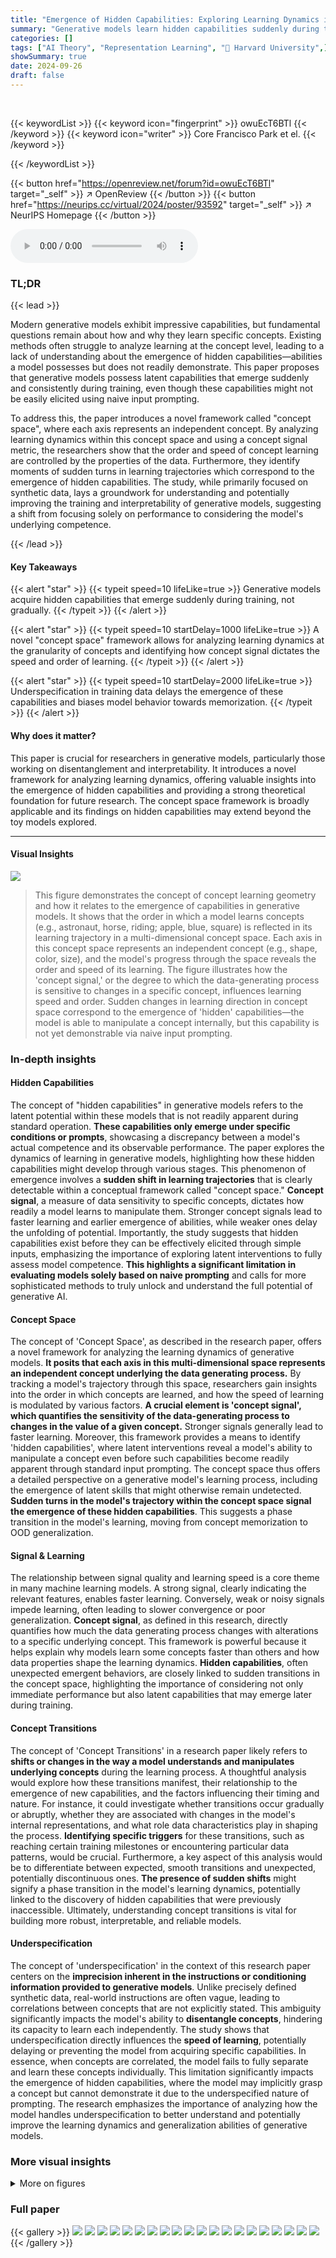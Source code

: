 ```yaml
---
title: "Emergence of Hidden Capabilities: Exploring Learning Dynamics in Concept Space"
summary: "Generative models learn hidden capabilities suddenly during training, which can be explained and predicted using a novel 'concept space' framework that analyzes learning dynamics and concept signal."
categories: []
tags: ["AI Theory", "Representation Learning", "🏢 Harvard University",]
showSummary: true
date: 2024-09-26
draft: false
---
```


<br>

{{< keywordList >}}
{{< keyword icon="fingerprint" >}} owuEcT6BTl {{< /keyword >}}
{{< keyword icon="writer" >}} Core Francisco Park et el. {{< /keyword >}}
 
{{< /keywordList >}}

{{< button href="https://openreview.net/forum?id=owuEcT6BTl" target="_self" >}}
↗ OpenReview
{{< /button >}}
{{< button href="https://neurips.cc/virtual/2024/poster/93592" target="_self" >}}
↗ NeurIPS Homepage
{{< /button >}}


<audio controls>
    <source src="https://ai-paper-reviewer.com/owuEcT6BTl/podcast.wav" type="audio/wav">
    Your browser does not support the audio element.
</audio>


### TL;DR


{{< lead >}}

Modern generative models exhibit impressive capabilities, but fundamental questions remain about how and why they learn specific concepts.  Existing methods often struggle to analyze learning at the concept level, leading to a lack of understanding about the emergence of hidden capabilities—abilities a model possesses but does not readily demonstrate. This paper proposes that generative models possess latent capabilities that emerge suddenly and consistently during training, even though these capabilities might not be easily elicited using naive input prompting. 

To address this, the paper introduces a novel framework called "concept space", where each axis represents an independent concept.  By analyzing learning dynamics within this concept space and using a concept signal metric, the researchers show that the order and speed of concept learning are controlled by the properties of the data.  Furthermore, they identify moments of sudden turns in learning trajectories which correspond to the emergence of hidden capabilities. The study, while primarily focused on synthetic data, lays a groundwork for understanding and potentially improving the training and interpretability of generative models, suggesting a shift from focusing solely on performance to considering the model's underlying competence.

{{< /lead >}}


#### Key Takeaways

{{< alert "star" >}}
{{< typeit speed=10 lifeLike=true >}} Generative models acquire hidden capabilities that emerge suddenly during training, not gradually. {{< /typeit >}}
{{< /alert >}}

{{< alert "star" >}}
{{< typeit speed=10 startDelay=1000 lifeLike=true >}} A novel "concept space" framework allows for analyzing learning dynamics at the granularity of concepts and identifying how concept signal dictates the speed and order of learning. {{< /typeit >}}
{{< /alert >}}

{{< alert "star" >}}
{{< typeit speed=10 startDelay=2000 lifeLike=true >}} Underspecification in training data delays the emergence of these capabilities and biases model behavior towards memorization. {{< /typeit >}}
{{< /alert >}}

#### Why does it matter?
This paper is crucial for researchers in generative models, particularly those working on disentanglement and interpretability.  It introduces a novel framework for analyzing learning dynamics, offering valuable insights into the emergence of hidden capabilities and providing a strong theoretical foundation for future research.  The concept space framework is broadly applicable and its findings on hidden capabilities may extend beyond the toy models explored.

------
#### Visual Insights



![](https://ai-paper-reviewer.com/owuEcT6BTl/figures_1_1.jpg)

> This figure demonstrates the concept of concept learning geometry and how it relates to the emergence of capabilities in generative models.  It shows that the order in which a model learns concepts (e.g., astronaut, horse, riding; apple, blue, square) is reflected in its learning trajectory in a multi-dimensional concept space. Each axis in this concept space represents an independent concept (e.g., shape, color, size), and the model's progress through the space reveals the order and speed of its learning.  The figure illustrates how the 'concept signal,' or the degree to which the data-generating process is sensitive to changes in a specific concept, influences learning speed and order.  Sudden changes in learning direction in concept space correspond to the emergence of 'hidden' capabilities—the model is able to manipulate a concept internally, but this capability is not yet demonstrable via naive input prompting.







### In-depth insights


#### Hidden Capabilities
The concept of "hidden capabilities" in generative models refers to the latent potential within these models that is not readily apparent during standard operation.  **These capabilities only emerge under specific conditions or prompts**, showcasing a discrepancy between a model's actual competence and its observable performance.  The paper explores the dynamics of learning in generative models, highlighting how these hidden capabilities might develop through various stages.  This phenomenon of emergence involves a **sudden shift in learning trajectories** that is clearly detectable within a conceptual framework called "concept space." **Concept signal**, a measure of data sensitivity to specific concepts, dictates how readily a model learns to manipulate them.  Stronger concept signals lead to faster learning and earlier emergence of abilities, while weaker ones delay the unfolding of potential.  Importantly, the study suggests that hidden capabilities exist before they can be effectively elicited through simple inputs, emphasizing the importance of exploring latent interventions to fully assess model competence.  **This highlights a significant limitation in evaluating models solely based on naive prompting** and calls for more sophisticated methods to truly unlock and understand the full potential of generative AI.

#### Concept Space
The concept of 'Concept Space', as described in the research paper, offers a novel framework for analyzing the learning dynamics of generative models.  **It posits that each axis in this multi-dimensional space represents an independent concept underlying the data generating process.** By tracking a model's trajectory through this space, researchers gain insights into the order in which concepts are learned, and how the speed of learning is modulated by various factors.  **A crucial element is 'concept signal', which quantifies the sensitivity of the data-generating process to changes in the value of a given concept.**  Stronger signals generally lead to faster learning.  Moreover, this framework provides a means to identify 'hidden capabilities', where latent interventions reveal a model's ability to manipulate a concept even before such capabilities become readily apparent through standard input prompting.  The concept space thus offers a detailed perspective on a generative model's learning process, including the emergence of latent skills that might otherwise remain undetected.  **Sudden turns in the model's trajectory within the concept space signal the emergence of these hidden capabilities**. This suggests a phase transition in the model's learning, moving from concept memorization to OOD generalization.

#### Signal & Learning
The relationship between signal quality and learning speed is a core theme in many machine learning models.  A strong signal, clearly indicating the relevant features, enables faster learning. Conversely, weak or noisy signals impede learning, often leading to slower convergence or poor generalization. **Concept signal**, as defined in this research, directly quantifies how much the data generating process changes with alterations to a specific underlying concept. This framework is powerful because it helps explain why models learn some concepts faster than others and how data properties shape the learning dynamics.  **Hidden capabilities**, often unexpected emergent behaviors, are closely linked to sudden transitions in the concept space, highlighting the importance of considering not only immediate performance but also latent capabilities that may emerge later during training.

#### Concept Transitions
The concept of 'Concept Transitions' in a research paper likely refers to **shifts or changes in the way a model understands and manipulates underlying concepts** during the learning process.  A thoughtful analysis would explore how these transitions manifest, their relationship to the emergence of new capabilities, and the factors influencing their timing and nature. For instance, it could investigate whether transitions occur gradually or abruptly, whether they are associated with changes in the model's internal representations, and what role data characteristics play in shaping the process.  **Identifying specific triggers** for these transitions, such as reaching certain training milestones or encountering particular data patterns, would be crucial.  Furthermore, a key aspect of this analysis would be to differentiate between expected, smooth transitions and unexpected, potentially discontinuous ones. **The presence of sudden shifts** might signify a phase transition in the model's learning dynamics, potentially linked to the discovery of hidden capabilities that were previously inaccessible.  Ultimately, understanding concept transitions is vital for building more robust, interpretable, and reliable models.

#### Underspecification
The concept of 'underspecification' in the context of this research paper centers on the **imprecision inherent in the instructions or conditioning information provided to generative models**. Unlike precisely defined synthetic data, real-world instructions are often vague, leading to correlations between concepts that are not explicitly stated.  This ambiguity significantly impacts the model's ability to **disentangle concepts**, hindering its capacity to learn each independently.  The study shows that underspecification directly influences the **speed of learning**, potentially delaying or preventing the model from acquiring specific capabilities.  In essence, when concepts are correlated, the model fails to fully separate and learn these concepts individually. This limitation significantly impacts the emergence of hidden capabilities, where the model may implicitly grasp a concept but cannot demonstrate it due to the underspecified nature of prompting. The research emphasizes the importance of analyzing how the model handles underspecification to better understand and potentially improve the learning dynamics and generalization abilities of generative models.


### More visual insights

<details>
<summary>More on figures
</summary>


![](https://ai-paper-reviewer.com/owuEcT6BTl/figures_3_1.jpg)

> This figure shows how different distributions of concept values (color and size) affect the concept signal strength.  The left panel illustrates a scenario where the difference in color between classes is greater than the size difference, resulting in a stronger color concept signal. The right panel demonstrates the opposite: a larger size difference yields a stronger size concept signal. This difference in concept signal strength influences how quickly the model learns each concept.


![](https://ai-paper-reviewer.com/owuEcT6BTl/figures_4_1.jpg)

> This figure shows the relationship between concept signal and learning speed in a generative model.  The left panel illustrates that as the color difference (distance) between classes increases, the speed at which the concept of color is learned increases. Similarly, the right panel shows this same trend for the size concept.  The faster learning speed is correlated with a larger pixel difference between the classes.


![](https://ai-paper-reviewer.com/owuEcT6BTl/figures_4_2.jpg)

> This figure visualizes the learning dynamics of a model in concept space, a coordinate system representing underlying concepts. Panel (a) shows the in-distribution learning trajectory for concept class 00, while panel (b) illustrates the out-of-distribution (OOD) learning for concept class 11. The x-axis represents color accuracy, and the y-axis represents size accuracy.  The color intensity corresponds to the concept signal strength, showing how sensitive the data generation process is to changes in the concept's value. The trajectories reveal how the model learns and generalizes, showing memorization effects (biased towards previously seen data) and a sudden transition to OOD generalization.


![](https://ai-paper-reviewer.com/owuEcT6BTl/figures_5_1.jpg)

> This figure shows how underspecification (masking words in prompts) affects a model's ability to generalize to out-of-distribution (OOD) examples. Panel (a) displays the generated images for different levels of masking, demonstrating a shift from correct blue triangles (no masking) to incorrect red triangles (100% masking). Panel (b) presents a simplified model that successfully replicates the learning dynamics observed in (a), providing a theoretical explanation for the effect of underspecification.


![](https://ai-paper-reviewer.com/owuEcT6BTl/figures_6_1.jpg)

> This figure shows the accuracy of generating out-of-distribution (OOD) samples over the number of gradient steps using three different prompting methods: naive prompting, linear latent intervention, and overprompting.  Each method's accuracy is plotted for five separate runs, demonstrating that while naive prompting may fail to elicit a hidden capability, linear latent intervention and overprompting reliably do so earlier in the training process. This suggests that the model acquires the capability to manipulate the relevant concepts before this capability is readily apparent using standard input prompting.


![](https://ai-paper-reviewer.com/owuEcT6BTl/figures_7_1.jpg)

> This figure validates the findings of the paper using the CelebA dataset. Panel (a) shows the concept space dynamics for the concepts 'Gender' and 'With Hat.' It demonstrates that the model initially memorizes concepts from the training data, exhibiting a bias toward certain concept combinations. However, as the training progresses, the model transitions to out-of-distribution generalization, with the generated images moving closer to the target class (Female, With Hat). Panel (b) quantitatively assesses the model's compositional generalization ability by comparing the accuracy achieved using latent interventions versus naive prompting. The results reveal a significant increase in accuracy near 500,000 gradient steps when latent interventions are used, showing the model's hidden capability to perform well on unseen data, which is not apparent under standard prompting.


![](https://ai-paper-reviewer.com/owuEcT6BTl/figures_7_2.jpg)

> This figure shows how the speed of learning a concept decreases as the percentage of masked prompts (representing underspecification) increases.  The y-axis shows the number of gradient steps required to reach 80% accuracy.  Underspecification hinders the model's ability to quickly disentangle and learn concepts. The slower learning is due to correlations introduced between concepts by the masked prompts, making it more difficult for the model to learn the separate concepts independently.


![](https://ai-paper-reviewer.com/owuEcT6BTl/figures_8_1.jpg)

> This figure demonstrates the effect of underspecification on concept learning in a generative model.  Panel (a) shows an example of a state-of-the-art model failing to generate a yellow strawberry when prompted with 'yellow strawberry', instead producing a red one. This highlights the issue of underspecification in real-world prompts.  Panel (b) uses a simplified model to illustrate how increasing levels of masking (removing the word 'red' from 'red triangle') causes the model's learning to become biased towards red, even when prompted with 'blue triangle'.  The results show that underspecification hinders the ability of the model to disentangle concepts and generalize correctly to unseen data.


![](https://ai-paper-reviewer.com/owuEcT6BTl/figures_8_2.jpg)

> This figure shows how underspecification in training data affects the model's ability to generalize to out-of-distribution (OOD) examples.  Panel (a) presents empirical results illustrating how increasing levels of prompt masking (removing the color word from the prompt) causes the model to generate images with increasingly incorrect colors, even though the correct color is specified in the prompt's remaining words.  Panel (b) displays results from a simplified mathematical model that mirrors the trends observed in the empirical results, providing further support for the hypothesis that underspecification hinders the learning process and generalization performance.


![](https://ai-paper-reviewer.com/owuEcT6BTl/figures_9_1.jpg)

> This figure shows the accuracy of generating out-of-distribution (OOD) samples using three different prompting methods: naive prompting, linear latent intervention, and overprompting.  The results demonstrate that while naive prompting may not elicit the model's hidden capabilities, latent interventions and overprompting can successfully generate OOD samples. This supports the hypothesis that generative models possess hidden capabilities that are learned suddenly and consistently during training but may not be immediately apparent due to limitations of naive input prompting. This figure belongs to the 'Sudden Transitions in Concept Learning Dynamics' section of the paper.


![](https://ai-paper-reviewer.com/owuEcT6BTl/figures_18_1.jpg)

> This figure illustrates the concept space framework.  It shows a data-generating process (G) that maps a vector z from a concept space (S) to an observation x (an image). The concept space has dimensions representing independent concepts like size, shape, color, and location.  A mixing function (M) then maps z and x to h and x, representing how some concepts might be underspecified in the conditioning information used to generate images.


![](https://ai-paper-reviewer.com/owuEcT6BTl/figures_19_1.jpg)

> This figure shows two examples of concept spaces with different concept signals. In the left panel, the color difference between classes is greater than the size difference, resulting in a stronger concept signal for color.  Conversely, in the right panel, the size difference between classes is greater than the color difference, leading to a stronger concept signal for size. This illustrates how variations in the data-generating process, specifically the distances between concept classes, impact the strength of the concept signal for each concept.


![](https://ai-paper-reviewer.com/owuEcT6BTl/figures_21_1.jpg)

> This figure shows a comparison of three different metrics (loss, training accuracy, and test accuracy) plotted against the number of gradient steps during training. The leftmost panel displays the training loss in log scale which reveals the general training progress. The middle panel depicts the training and test accuracies showing the generalization ability of the model.  The rightmost panel shows the model's learning trajectory in the concept space. A sudden shift in the trajectory indicates the emergence of a hidden capability, a point where the model suddenly starts to generate correct outputs despite the lack of explicit signal from naive prompting. The pink star in the rightmost panel highlights the moment when the capability emerges.


![](https://ai-paper-reviewer.com/owuEcT6BTl/figures_21_2.jpg)

> This figure shows the learning dynamics of a generative model in a concept space with 'color' and 'size' as axes. Panel (a) displays the model's learning trajectory for an in-distribution concept class (00), while panel (b) shows the trajectory for an out-of-distribution (OOD) class (11). The color of the trajectories represents the level of color concept signal, illustrating how the signal influences the learning process.  The figure demonstrates that concept memorization occurs before OOD generalization, showing a shift in learning dynamics. The plot highlights the role of concept signal in shaping the model's generalization capabilities and learning trajectory. 


![](https://ai-paper-reviewer.com/owuEcT6BTl/figures_21_3.jpg)

> This figure shows the learning dynamics of a generative model in a 2D concept space (color and size). Panel (a) shows the learning trajectory for an in-distribution class (00), while panel (b) shows the learning trajectory for an out-of-distribution class (11). The color of the trajectory represents the color concept signal. The figure illustrates how concept signal influences the learning dynamics and how the model initially memorizes concepts before generalizing out-of-distribution. The uncertainty of the model is represented by color coding.


![](https://ai-paper-reviewer.com/owuEcT6BTl/figures_22_1.jpg)

> This figure shows the accuracy of generating out-of-distribution (OOD) samples using three different prompting methods: naive prompting, linear latent intervention, and overprompting.  It demonstrates that while naive prompting may fail to elicit the model's hidden capabilities, latent interventions and overprompting can successfully generate the desired outputs much earlier in the training process. This suggests a two-stage learning process: first, the model acquires the latent capability, and second, it learns to map inputs to outputs.


![](https://ai-paper-reviewer.com/owuEcT6BTl/figures_23_1.jpg)

> This figure shows the results of experiments conducted on the CelebA dataset to validate the findings of the paper on a more realistic dataset.  Panel (a) displays the concept space dynamics for generating images based on the 'Gender' and 'With Hat' concepts. It reveals that even though the model learns to generate images of (Female, With Hat), the model's performance using naive prompting is suboptimal; the generated images cluster closer to (Female, No Hat). Panel (b) demonstrates improved generalization when using latent interventions rather than naive prompting, indicating that the model possesses hidden capabilities that are not readily apparent under naive prompting.


![](https://ai-paper-reviewer.com/owuEcT6BTl/figures_23_2.jpg)

> This figure shows two examples of concept learning dynamics in a 3D concept space, illustrating both successful and unsuccessful out-of-distribution (OOD) generalization. In (a), the strong concept signal for color leads to successful OOD generalization, while in (b), the weaker concept signal for background color results in failure to generalize.  The trajectories in the 3D concept space visualize the model's learning process, revealing how concept learning order and OOD generalization are affected by concept signal strength.


![](https://ai-paper-reviewer.com/owuEcT6BTl/figures_24_1.jpg)

> This figure shows the effect of underspecification (masking words in prompts) on a model's ability to generalize to out-of-distribution data.  Panel (a) demonstrates that as more words are masked from the prompts (e.g., masking 'blue' in 'blue triangle'), the generated images increasingly shift towards an incorrect color (red). Panel (b) shows a simplified model which successfully recreates the same pattern of learning dynamics observed in the experimental results. This supports the idea that underspecification affects the learning process and generalization.


![](https://ai-paper-reviewer.com/owuEcT6BTl/figures_24_2.jpg)

> This figure shows the concept learning dynamics for all four classes (00, 01, 10, 11) in the concept space. The color of the trajectories represents the normalized concept signal, indicating the relative strength of the concept signal for color. The two gray trajectories are from the training set and illustrate how concept memorization occurs before generalization.


![](https://ai-paper-reviewer.com/owuEcT6BTl/figures_25_1.jpg)

> This figure shows the results of an experiment where the embedding module of a diffusion model was patched with an embedding module from an intermediate checkpoint during training. The goal was to determine if the model had already learned the ability to generate out-of-distribution (OOD) samples before naive prompting methods could elicit this ability.  Panel (a) shows the baseline accuracy for OOD generalization using naive prompting. Panel (b) shows the improvement in accuracy when using the patched embedding module, demonstrating that the model had already acquired the capability earlier than revealed by naive prompting.


![](https://ai-paper-reviewer.com/owuEcT6BTl/figures_25_2.jpg)

> This figure visualizes the learning dynamics of a generative model in a concept space, where each axis represents a concept (e.g., color and size). Panel (a) shows the learning trajectory for an in-distribution class, while panel (b) shows the trajectory for an out-of-distribution class. The color coding represents the concept signal strength. The trajectories illustrate that the model undergoes a phase of memorization followed by a sudden transition to OOD generalization.


</details>






### Full paper

{{< gallery >}}
<img src="https://ai-paper-reviewer.com/owuEcT6BTl/1.png" class="grid-w50 md:grid-w33 xl:grid-w25" />
<img src="https://ai-paper-reviewer.com/owuEcT6BTl/2.png" class="grid-w50 md:grid-w33 xl:grid-w25" />
<img src="https://ai-paper-reviewer.com/owuEcT6BTl/3.png" class="grid-w50 md:grid-w33 xl:grid-w25" />
<img src="https://ai-paper-reviewer.com/owuEcT6BTl/4.png" class="grid-w50 md:grid-w33 xl:grid-w25" />
<img src="https://ai-paper-reviewer.com/owuEcT6BTl/5.png" class="grid-w50 md:grid-w33 xl:grid-w25" />
<img src="https://ai-paper-reviewer.com/owuEcT6BTl/6.png" class="grid-w50 md:grid-w33 xl:grid-w25" />
<img src="https://ai-paper-reviewer.com/owuEcT6BTl/7.png" class="grid-w50 md:grid-w33 xl:grid-w25" />
<img src="https://ai-paper-reviewer.com/owuEcT6BTl/8.png" class="grid-w50 md:grid-w33 xl:grid-w25" />
<img src="https://ai-paper-reviewer.com/owuEcT6BTl/9.png" class="grid-w50 md:grid-w33 xl:grid-w25" />
<img src="https://ai-paper-reviewer.com/owuEcT6BTl/10.png" class="grid-w50 md:grid-w33 xl:grid-w25" />
<img src="https://ai-paper-reviewer.com/owuEcT6BTl/11.png" class="grid-w50 md:grid-w33 xl:grid-w25" />
<img src="https://ai-paper-reviewer.com/owuEcT6BTl/12.png" class="grid-w50 md:grid-w33 xl:grid-w25" />
<img src="https://ai-paper-reviewer.com/owuEcT6BTl/13.png" class="grid-w50 md:grid-w33 xl:grid-w25" />
<img src="https://ai-paper-reviewer.com/owuEcT6BTl/14.png" class="grid-w50 md:grid-w33 xl:grid-w25" />
<img src="https://ai-paper-reviewer.com/owuEcT6BTl/15.png" class="grid-w50 md:grid-w33 xl:grid-w25" />
<img src="https://ai-paper-reviewer.com/owuEcT6BTl/16.png" class="grid-w50 md:grid-w33 xl:grid-w25" />
<img src="https://ai-paper-reviewer.com/owuEcT6BTl/17.png" class="grid-w50 md:grid-w33 xl:grid-w25" />
<img src="https://ai-paper-reviewer.com/owuEcT6BTl/18.png" class="grid-w50 md:grid-w33 xl:grid-w25" />
<img src="https://ai-paper-reviewer.com/owuEcT6BTl/19.png" class="grid-w50 md:grid-w33 xl:grid-w25" />
<img src="https://ai-paper-reviewer.com/owuEcT6BTl/20.png" class="grid-w50 md:grid-w33 xl:grid-w25" />
{{< /gallery >}}